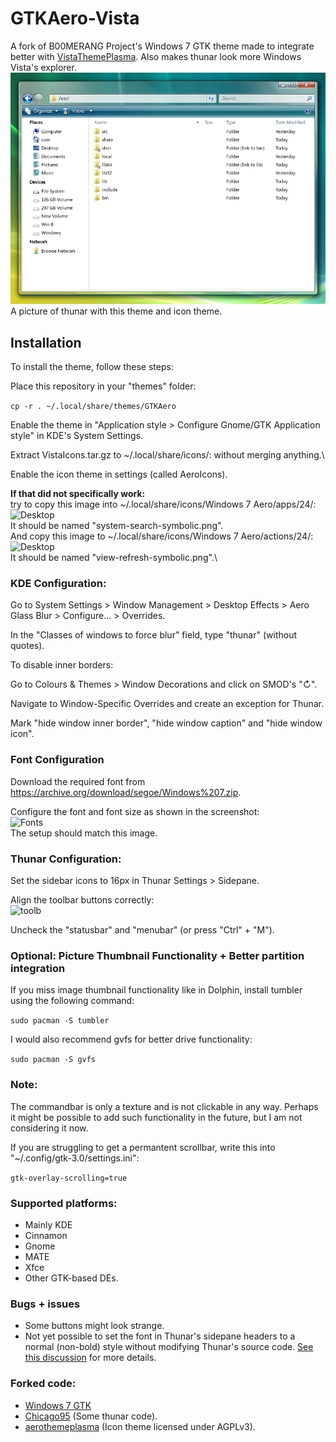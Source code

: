 # GTKAero-Vista
A fork of B00MERANG Project's Windows 7 GTK theme made to integrate better with [VistaThemePlasma](https://gitgud.io/catpswin56/vistathemeplasma). Also makes thunar look more Windows Vista's explorer.\
<img src="screenshots/save-vista.png" alt="Desktop"/>\
A picture of thunar with this theme and icon theme.

## Installation
To install the theme, follow these steps:

Place this repository in your "themes" folder:

```cp -r . ~/.local/share/themes/GTKAero```

Enable the theme in "Application style > Configure Gnome/GTK Application style" in KDE's System Settings.

Extract VistaIcons.tar.gz to ~/.local/share/icons/: without merging anything.\

Enable the icon theme in settings (called AeroIcons).

**If that did not specifically work:**\
try to copy this image into ~/.local/share/icons/Windows 7 Aero/apps/24/:\
<img src="https://gitgud.io/-/project/15338/uploads/442aea9eb9c79c02b92de6c265570fdb/system-search-symbolic.png" alt="Desktop"/>\
It should be named "system-search-symbolic.png".\
And copy this image to ~/.local/share/icons/Windows 7 Aero/actions/24/:\
<img src="https://gitgud.io/-/project/15338/uploads/1a3c709c13166d633531f56edd4c337a/view-refresh-symbolic.png" alt="Desktop"/>\
It should be named "view-refresh-symbolic.png".\

### KDE Configuration:

Go to System Settings > Window Management > Desktop Effects > Aero Glass Blur > Configure... > Overrides.

In the "Classes of windows to force blur" field, type "thunar" (without quotes).

To disable inner borders:

Go to Colours & Themes > Window Decorations and click on SMOD's "↻".

Navigate to Window-Specific Overrides and create an exception for Thunar.

Mark "hide window inner border", "hide window caption" and "hide window icon".

### Font Configuration

Download the required font from https://archive.org/download/segoe/Windows%207.zip.

Configure the font and font size as shown in the screenshot:\
<img src="screenshots/fonts.png" alt="Fonts"/>\
The setup should match this image.

### Thunar Configuration:

Set the sidebar icons to 16px in Thunar Settings > Sidepane.

Align the toolbar buttons correctly:\
<img src="screenshots/toolbarconfig.png" alt="toolb"/>

Uncheck the "statusbar" and "menubar" (or press "Ctrl" + "M").

### Optional: Picture Thumbnail Functionality + Better partition integration

If you miss image thumbnail functionality like in Dolphin, install tumbler using the following command:

```sudo pacman -S tumbler```

I would also recommend gvfs for better drive functionality:

```sudo pacman -S gvfs```

### Note:
The commandbar is only a texture and is not clickable in any way. 
Perhaps it might be possible to add such functionality in the future, but I am not considering it now.

If you are struggling to get a permantent scrollbar, write this into "~/.config/gtk-3.0/settings.ini":

```gtk-overlay-scrolling=true```

### Supported platforms:
- Mainly KDE
- Cinnamon
- Gnome
- MATE
- Xfce
- Other GTK-based DEs.

### Bugs + issues
- Some buttons might look strange.
- Not yet possible to set the font in Thunar's sidepane headers to a normal (non-bold) style without modifying Thunar's source code. [See this discussion](https://forum.xfce.org/viewtopic.php?id=18246) for more details.

### Forked code:
- [Windows 7 GTK](https://github.com/B00merang-Project/Windows-7)
- [Chicago95](https://github.com/grassmunk/chicago95) (Some thunar code).
- [aerothemeplasma](https://gitgud.io/wackyideas/aerothemeplasma/) (Icon theme licensed under AGPLv3).

